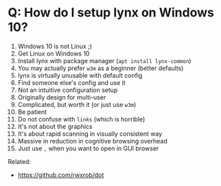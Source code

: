 # Q: How do I setup lynx on Windows 10?

1. Windows 10 is not Linux ;)
1. Get Linux on Windows 10
1. Install lynx with package manager (`apt install lynx-common`)
1. You may actually prefer `w3m` as a beginner (better defaults)
1. lynx is virtually unusable with default config
1. Find someone else's config and use it
1. Not an intuitive configuration setup 
1. Originally design for multi-user
1. Complicated, but worth it (or just use `w3m`)
1. Be patient
1. Do not confuse with `links` (which is horrible)
1. It's not about the graphics
1. It's about rapid scanning in visually consistent way
1. Massive in reduction in cognitive browsing overhead
1. Just use `,` when you want to open in GUI browser

Related:

* <https://github.com/rwxrob/dot>
